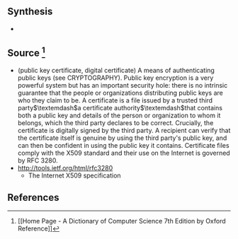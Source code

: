 ## Synthesis
- 
## Source [^1]
- (public key certificate, digital certificate) A means of authenticating public keys (see CRYPTOGRAPHY). Public key encryption is a very powerful system but has an important security hole: there is no intrinsic guarantee that the people or organizations distributing public keys are who they claim to be. A certificate is a file issued by a trusted third party$\textemdash$a certificate authority$\textemdash$that contains both a public key and details of the person or organization to whom it belongs, which the third party declares to be correct. Crucially, the certificate is digitally signed by the third party. A recipient can verify that the certificate itself is genuine by using the third party's public key, and can then be confident in using the public key it contains. Certificate files comply with the X509 standard and their use on the Internet is governed by RFC 3280.
- http://tools.ietf.org/html/rfc3280
	- The Internet X509 specification
## References

[^1]: [[Home Page - A Dictionary of Computer Science 7th Edition by Oxford Reference]]